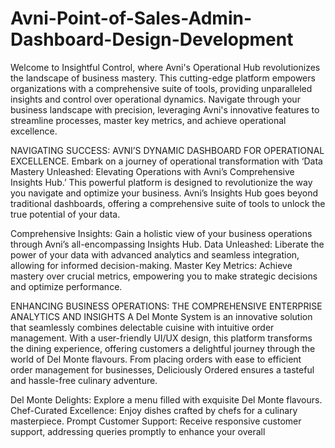 # Avni-Point-of-Sales-Admin-Dashboard-Design-Development

Welcome to Insightful Control, where Avni's Operational Hub revolutionizes the landscape of business mastery. This cutting-edge platform empowers organizations with a comprehensive suite of tools, providing unparalleled insights and control over operational dynamics. Navigate through your business landscape with precision, leveraging Avni's innovative features to streamline processes, master key metrics, and achieve operational excellence.

NAVIGATING SUCCESS: AVNI’S DYNAMIC DASHBOARD FOR OPERATIONAL EXCELLENCE.
Embark on a journey of operational transformation with ‘Data Mastery Unleashed: Elevating Operations with Avni’s Comprehensive Insights Hub.’ This powerful platform is designed to revolutionize the way you navigate and optimize your business. Avni’s Insights Hub goes beyond traditional dashboards, offering a comprehensive suite of tools to unlock the true potential of your data.

Comprehensive Insights: Gain a holistic view of your business operations through Avni’s all-encompassing Insights Hub.
Data Unleashed: Liberate the power of your data with advanced analytics and seamless integration, allowing for informed decision-making.
Master Key Metrics: Achieve mastery over crucial metrics, empowering you to make strategic decisions and optimize performance.

ENHANCING BUSINESS OPERATIONS: THE COMPREHENSIVE ENTERPRISE ANALYTICS AND INSIGHTS
A Del Monte System is an innovative solution that seamlessly combines delectable cuisine with intuitive order management. With a user-friendly UI/UX design, this platform transforms the dining experience, offering customers a delightful journey through the world of Del Monte flavours. From placing orders with ease to efficient order management for businesses, Deliciously Ordered ensures a tasteful and hassle-free culinary adventure.

Del Monte Delights: Explore a menu filled with exquisite Del Monte flavours.
Chef-Curated Excellence: Enjoy dishes crafted by chefs for a culinary masterpiece.
Prompt Customer Support: Receive responsive customer support, addressing queries promptly to enhance your overall
